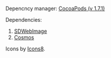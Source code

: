 
Depencncy manager: [CocoaPods (v 1.7.1)](https://cocoapods.org)

Dependencies:
1. [SDWebImage](https://github.com/SDWebImage/SDWebImage)
2. [Cosmos](https://github.com/evgenyneu/Cosmos)

Icons by [Icons8](https://icons8.com).
